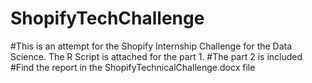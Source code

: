 # ShopifyTechChallenge
#This is an attempt for the Shopify Internship Challenge for the Data Science. The R Script is attached for the part 1.
#The part 2 is included
#Find the report in the ShopifyTechnicalChallenge.docx file
